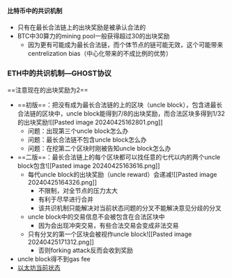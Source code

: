 #### 比特币中的共识机制
- 只有在最长合法链上的出块奖励是被承认合法的
- BTC中30算力的mining pool一般获得超过30的出块奖励
	- 因为更有可能成为最长合法链，而个体节点的链可能无效，这个可能带来centrelization bias（中心化带来的不成比例的优势）
### ETH中的共识机制—GHOST协议
   ==注意现在的出块奖励为2==
- ==初版==：把没有成为最长合法链的上的区块（uncle block），包含进最长合法链的区块中，uncle block能得到7/8的出块奖励，而合法区块多得到1/32的出块奖励![[Pasted image 20240425162801.png]]
	- 问题：出现第三个uncle block怎么办
	- 问题：最长合法链不包含uncle block怎么办
	- 问题：在挖第二个区块时刚被告知uncle block怎么办
- ==二版==：最长合法链上的每个区块都可以找任意的七代以内的两个uncle block包含![[Pasted image 20240425163616.png]]
	- 每代uncle block的出块奖励（uncle reward）会递减![[Pasted image 20240425164326.png]]
		-  不限制，对全节点的压力太大
		- 有利于尽早进行合并
		- 该共识机制只能解决对当前状态问题的分叉不能解决意见分歧的分叉
	- uncle block中的交易信息不会被包含在合法区块中
		- 因为会出现冲突交易，有些合法交易会变成非法交易
	- 只有分叉的第一个区块会被视作uncle block![[Pasted image 20240425171312.png]]
		- 否则forking attack反而会收到奖励
- uncle block得不到gas fee
- [以太坊当前状态](https://etherscan.io/)
 
 
 